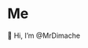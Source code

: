 # Me

👋 Hi, I’m @MrDimache

<!---
MrDimache/MrDimache is a ✨ special ✨ repository because its `README.md` (this file) appears on your GitHub profile.
You can click the Preview link to take a look at your changes.
--->

